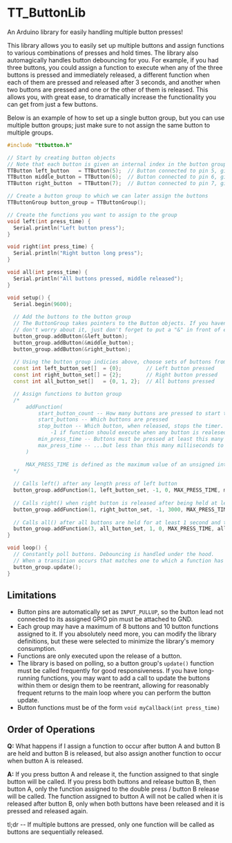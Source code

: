 # TT_ButtonLib
An Arduino library for easily handling multiple button presses!

This library allows you to easily set up multiple buttons and assign functions to various combinations of presses and hold times. The library also automagically
handles button debouncing for you. For example, if you had three buttons, you could assign a function to execute when any of the three buttons is pressed and
immediately released, a different function when each of them are pressed and released after 3 seconds, and another when two buttons are pressed and one or the
other of them is released. This allows you, with great ease, to dramatically increase the functionality you can get from just a few buttons.

Below is an example of how to set up a single button group, but you can use multiple button groups; just make sure to not assign the same button to multiple groups.


```cpp
#include "ttbutton.h"

// Start by creating button objects
// Note that each button is given an internal index in the button group as it is created
TTButton left_button   = TTButton(5);  // Button connected to pin 5, given group index 0
TTButton middle_button = TTButton(6);  // Button connected to pin 6, given group index 1
TTButton right_button  = TTButton(7);  // Button connected to pin 7, given group index 2

// Create a button group to which we can later assign the buttons
TTButtonGroup button_group = TTButtonGroup();

// Create the functions you want to assign to the group
void left(int press_time) {
  Serial.println("Left button press");
}

void right(int press_time) {
  Serial.println("Right button long press");
}

void all(int press_time) {
  Serial.println("All buttons pressed, middle released");
}

void setup() {
  Serial.begin(9600);
  
  // Add the buttons to the button group
  // The ButtonGroup takes pointers to the Button objects. If you haven't used pointers before, 
  // don't worry about it, just don't forget to put a "&" in front of each button name when assigning it. 
  button_group.addButton(&left_button);
  button_group.addButton(&middle_button);
  button_group.addButton(&right_button);
    
  // Using the button group indicies above, choose sets of buttons from the group to which you want to assign functions 
  const int left_button_set[]  = {0};        // Left button pressed
  const int right_button_set[] = {2};        // Right button pressed
  const int all_button_set[]   = {0, 1, 2};  // All buttons pressed

  // Assign functions to button group
  /*
      addFunction(
          start_button_count -- How many buttons are pressed to start to timer
          start_buttons -- Which buttons are pressed
          stop_button -- Which button, when released, stops the timer. 
              -1 if function should execute when any button is realesed.
          min_press_time -- Buttons must be pressed at least this many milliseconds...
          max_press_time -- ...but less than this many milliseconds to activate the assigned callback
      )

      MAX_PRESS_TIME is defined as the maximum value of an unsigned int.
  */
  
  // Calls left() after any length press of left button
  button_group.addFunction(1, left_button_set, -1, 0, MAX_PRESS_TIME, myFunc_0);
  
  // Calls right() when right button is released after being held at least 3 seconds
  button_group.addFunction(1, right_button_set, -1, 3000, MAX_PRESS_TIME, myFunc_1);
  
  // Calls all() after all buttons are held for at least 1 second and the middle button is released
  button_group.addFunction(3, all_button_set, 1, 0, MAX_PRESS_TIME, all);
}

void loop() {
  // Constantly poll buttons. Debouncing is handled under the hood. 
  // When a transition occurs that matches one to which a function has been assigned, that function is called
  button_group.update();
}
```

## Limitations
- Button pins are automatically set as `INPUT_PULLUP`, so the button lead not connected to its assigned GPIO pin must be attached to GND.
- Each group may have a maximum of 8 buttons and 10 button functions assigned to it. If you absolutely need more, you can modify the library definitions, 
but these were selected to minimize the library's memory consumption.
- Functions are only executed upon the release of a button. 
- The library is based on polling, so a button group's `update()` function must be called frequently for good responsiveness. If you have long-running functions,
you may want to add a call to update the buttons within them or design them to be reentrant, allowing for reasonably frequent returns to the main loop where
you can perform the button update.
- Button functions must be of the form `void myCallback(int press_time)`

## Order of Operations
**Q:** What happens if I assign a function to occur after button A and button B are held and button B is released, but also assign another function to occur 
when button A is released.

**A:** If you press button A and release it, the function assigned to that single button will be called. If you press both buttons and release button B, then button A,
only the function assigned to the double press / button B release will be called. The function assigned to button A will not be called when it is released after button
B, only when both buttons have been released and it is pressed and released again.

tl;dr -- If multiple buttons are pressed, only one function will be called as buttons are sequentially released.
